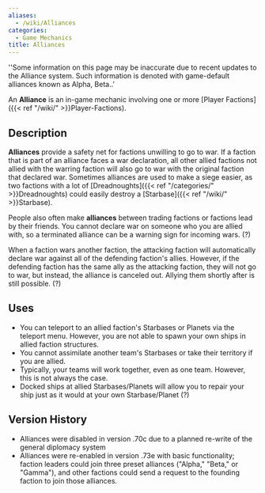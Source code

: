```yaml
---
aliases:
  - /wiki/Alliances
categories:
  - Game Mechanics
title: Alliances
---
```


''Some information on this page may be inaccurate due to recent updates to the Alliance system. Such information is denoted with game-default alliances known as Alpha, Beta..'

An **Alliance** is an in-game mechanic involving one or more [Player Factions]({{< ref "/wiki/" >}}Player-Factions).

## Description

**Alliances** provide a safety net for factions unwilling to go to war. If a faction that is part of an alliance faces a war declaration, all other allied factions not allied with the warring faction will also go to war with the original faction that declared war. Sometimes alliances are used to make a siege easier, as two factions with a lot of [Dreadnoughts]({{< ref "/categories/" >}}Dreadnoughts) could easily destroy a [Starbase]({{< ref "/wiki/" >}}Starbase).

People also often make **alliances** between trading factions or factions lead by their friends. You cannot declare war on someone who you are allied with, so a terminated alliance can be a warning sign for incoming wars. (?)

When a faction wars another faction, the attacking faction will automatically declare war against all of the defending faction's allies. However, if the defending faction has the same ally as the attacking faction, they will not go to war, but instead, the alliance is canceled out. Allying them shortly after is still possible. (?)

## Uses

- You can teleport to an allied faction's Starbases or Planets via the teleport menu. However, you are not able to spawn your own ships in allied faction structures.
- You cannot assimilate another team's Starbases or take their territory if you are allied.
- Typically, your teams will work together, even as one team. However, this is not always the case.
- Docked ships at allied Starbases/Planets will allow you to repair your ship just as it would at your own Starbase/Planet (?)

## Version History

- Alliances were disabled in version .70c due to a planned re-write of the general diplomacy system
- Alliances were re-enabled in version .73e with basic functionality; faction leaders could join three preset alliances ("Alpha," "Beta," or "Gamma"), and other factions could send a request to the founding faction to join those alliances.
